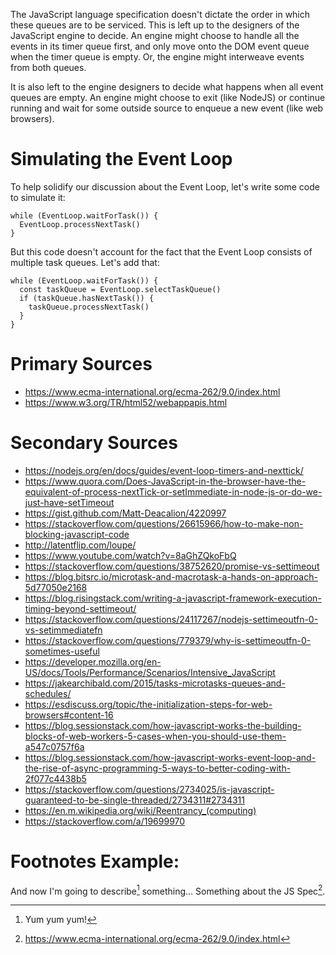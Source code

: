 The JavaScript language specification doesn't dictate the order in which these queues are to be serviced. This is left up to the designers of the JavaScript engine to decide. An engine might choose to handle all the events in its timer queue first, and only move onto the DOM event queue when the timer queue is empty. Or, the engine might interweave events from both queues.

It is also left to the engine designers to decide what happens when all event queues are empty. An engine might choose to exit (like NodeJS) or continue running and wait for some outside source to enqueue a new event (like web browsers).

# Simulating the Event Loop

To help solidify our discussion about the Event Loop, let's write some code to simulate it:

```
while (EventLoop.waitForTask()) {
  EventLoop.processNextTask()
}
```

But this code doesn't account for the fact that the Event Loop consists of multiple task queues. Let's add that:

```
while (EventLoop.waitForTask()) {
  const taskQueue = EventLoop.selectTaskQueue()
  if (taskQueue.hasNextTask()) {
    taskQueue.processNextTask()
  }
}
```

# Primary Sources

- https://www.ecma-international.org/ecma-262/9.0/index.html
- https://www.w3.org/TR/html52/webappapis.html

# Secondary Sources

- https://nodejs.org/en/docs/guides/event-loop-timers-and-nexttick/
- https://www.quora.com/Does-JavaScript-in-the-browser-have-the-equivalent-of-process-nextTick-or-setImmediate-in-node-js-or-do-we-just-have-setTimeout
- https://gist.github.com/Matt-Deacalion/4220997
- https://stackoverflow.com/questions/26615966/how-to-make-non-blocking-javascript-code
- http://latentflip.com/loupe/
- https://www.youtube.com/watch?v=8aGhZQkoFbQ
- https://stackoverflow.com/questions/38752620/promise-vs-settimeout
- https://blog.bitsrc.io/microtask-and-macrotask-a-hands-on-approach-5d77050e2168
- https://blog.risingstack.com/writing-a-javascript-framework-execution-timing-beyond-settimeout/
- https://stackoverflow.com/questions/24117267/nodejs-settimeoutfn-0-vs-setimmediatefn
- https://stackoverflow.com/questions/779379/why-is-settimeoutfn-0-sometimes-useful
- https://developer.mozilla.org/en-US/docs/Tools/Performance/Scenarios/Intensive_JavaScript
- https://jakearchibald.com/2015/tasks-microtasks-queues-and-schedules/
- https://esdiscuss.org/topic/the-initialization-steps-for-web-browsers#content-16
- https://blog.sessionstack.com/how-javascript-works-the-building-blocks-of-web-workers-5-cases-when-you-should-use-them-a547c0757f6a
- https://blog.sessionstack.com/how-javascript-works-event-loop-and-the-rise-of-async-programming-5-ways-to-better-coding-with-2f077c4438b5
- https://stackoverflow.com/questions/2734025/is-javascript-guaranteed-to-be-single-threaded/2734311#2734311
- https://en.m.wikipedia.org/wiki/Reentrancy_(computing)
- https://stackoverflow.com/a/19699970

# Footnotes Example:

And now I'm going to describe[^1] something... Something about the JS Spec[^2].

[^1]: Yum yum yum!
[^2]: https://www.ecma-international.org/ecma-262/9.0/index.html
